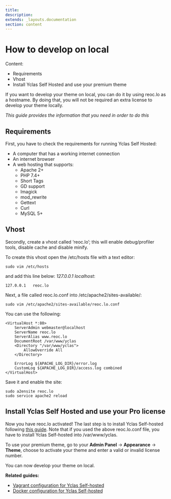 ```yaml
---
title:
description:
extends: _layouts.documentation
section: content
---
```


# How to develop on local

Content:
- Requirements
- Vhost
- Install Yclas Self Hosted and use your premium theme


If you want to develop your theme on local, you can do it by using reoc.lo as a hostname. By doing that, you will not be required an extra license to develop your theme locally.

*This guide provides the information that you need in order to do this*

## Requirements

First, you have to check the requirements for running Yclas Self Hosted:

- A computer that has a working internet connection
- An internet browser
- A web hosting that supports:
    - Apache 2+
    - PHP 7.4+
    - Short Tags
    - GD support
    - Imagick
    - mod_rewrite
    - Gettext
    - Curl
    - MySQL 5+

## Vhost

Secondly, create a vhost called ‘reoc.lo’; this will enable debug/profiler tools, disable cache and disable minify.

To create this vhost open the /etc/hosts file with a text editor:

```
sudo vim /etc/hosts

```

and add this line below:  _127.0.0.1 localhost_:

```
127.0.0.1   reoc.lo

```

Next, a file called reoc.lo.conf into /etc/apache2/sites-available/:

```
sudo vim /etc/apache2/sites-available/reoc.lo.conf

```

You can use the following:

```
<VirtualHost *:80>
    ServerAdmin webmaster@localhost
    ServerName reoc.lo
    ServerAlias www.reoc.lo
    DocumentRoot /var/www/yclas
    <Directory "/var/www/yclas">
        AllowOverride All
    </Directory>

    ErrorLog ${APACHE_LOG_DIR}/error.log
    CustomLog ${APACHE_LOG_DIR}/access.log combined
</VirtualHost>

```

Save it and enable the site:

```
sudo a2ensite reoc.lo
sudo service apache2 reload

```

## Install Yclas Self Hosted and use your Pro license

Now you have reoc.lo activated! The last step is to install Yclas Self-hosted following  [this guide](/docs/yclas-self-hosted-installation-insatallation).
Note that if you used the above reoc.lo.conf file, you have to install Yclas Self-hosted into /var/www/yclas.

To use your premium theme, go to your **Admin Panel** -> **Appearance** -> **Theme**, choose to activate your theme and enter a valid or invalid license number.

You can now develop your theme on local.

  
**Related guides:**

* [Vagrant configuration for Yclas Self-hosted](/docs/development-vagrant-configuration)
* [Docker configuration for Yclas Self-hosted](/docs/development-docker-configuration)

